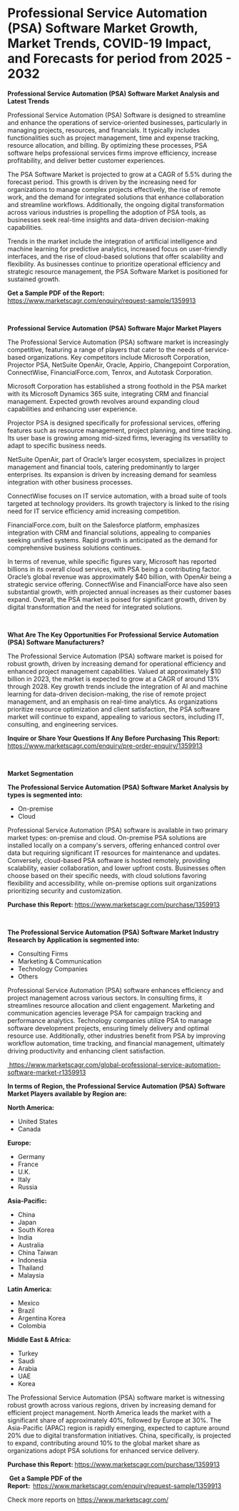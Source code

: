 <p><h1>Professional Service Automation (PSA) Software Market Growth, Market Trends, COVID-19 Impact, and Forecasts for period from 2025 - 2032</h1></p><p><strong>Professional Service Automation (PSA) Software Market Analysis and Latest Trends</strong></p>
<p><p>Professional Service Automation (PSA) Software is designed to streamline and enhance the operations of service-oriented businesses, particularly in managing projects, resources, and financials. It typically includes functionalities such as project management, time and expense tracking, resource allocation, and billing. By optimizing these processes, PSA software helps professional services firms improve efficiency, increase profitability, and deliver better customer experiences.</p><p>The PSA Software Market is projected to grow at a CAGR of 5.5% during the forecast period. This growth is driven by the increasing need for organizations to manage complex projects effectively, the rise of remote work, and the demand for integrated solutions that enhance collaboration and streamline workflows. Additionally, the ongoing digital transformation across various industries is propelling the adoption of PSA tools, as businesses seek real-time insights and data-driven decision-making capabilities. </p><p>Trends in the market include the integration of artificial intelligence and machine learning for predictive analytics, increased focus on user-friendly interfaces, and the rise of cloud-based solutions that offer scalability and flexibility. As businesses continue to prioritize operational efficiency and strategic resource management, the PSA Software Market is positioned for sustained growth.</p></p>
<p><strong>Get a Sample PDF of the Report:&nbsp;</strong> <a href="https://www.marketscagr.com/enquiry/request-sample/1359913?utm_campaign=2482&utm_medium=2&utm_source=Github&utm_content=ia&utm_term=11032025&utm_id=professional-service-automation-psa-software">https://www.marketscagr.com/enquiry/request-sample/1359913</a></p>
<p>&nbsp;</p>
<p><strong>Professional Service Automation (PSA) Software Major Market Players</strong></p>
<p><p>The Professional Service Automation (PSA) software market is increasingly competitive, featuring a range of players that cater to the needs of service-based organizations. Key competitors include Microsoft Corporation, Projector PSA, NetSuite OpenAir, Oracle, Appirio, Changepoint Corporation, ConnectWise, FinancialForce.com, Tenrox, and Autotask Corporation.</p><p>Microsoft Corporation has established a strong foothold in the PSA market with its Microsoft Dynamics 365 suite, integrating CRM and financial management. Expected growth revolves around expanding cloud capabilities and enhancing user experience. </p><p>Projector PSA is designed specifically for professional services, offering features such as resource management, project planning, and time tracking. Its user base is growing among mid-sized firms, leveraging its versatility to adapt to specific business needs.</p><p>NetSuite OpenAir, part of Oracle’s larger ecosystem, specializes in project management and financial tools, catering predominantly to larger enterprises. Its expansion is driven by increasing demand for seamless integration with other business processes.</p><p>ConnectWise focuses on IT service automation, with a broad suite of tools targeted at technology providers. Its growth trajectory is linked to the rising need for IT service efficiency amid increasing competition.</p><p>FinancialForce.com, built on the Salesforce platform, emphasizes integration with CRM and financial solutions, appealing to companies seeking unified systems. Rapid growth is anticipated as the demand for comprehensive business solutions continues.</p><p>In terms of revenue, while specific figures vary, Microsoft has reported billions in its overall cloud services, with PSA being a contributing factor. Oracle’s global revenue was approximately $40 billion, with OpenAir being a strategic service offering. ConnectWise and FinancialForce have also seen substantial growth, with projected annual increases as their customer bases expand. Overall, the PSA market is poised for significant growth, driven by digital transformation and the need for integrated solutions.</p></p>
<p>&nbsp;</p>
<p><strong>What Are The Key Opportunities For Professional Service Automation (PSA) Software Manufacturers?</strong></p>
<p><p>The Professional Service Automation (PSA) software market is poised for robust growth, driven by increasing demand for operational efficiency and enhanced project management capabilities. Valued at approximately $10 billion in 2023, the market is expected to grow at a CAGR of around 13% through 2028. Key growth trends include the integration of AI and machine learning for data-driven decision-making, the rise of remote project management, and an emphasis on real-time analytics. As organizations prioritize resource optimization and client satisfaction, the PSA software market will continue to expand, appealing to various sectors, including IT, consulting, and engineering services.</p></p>
<p><strong>Inquire or Share Your Questions If Any Before Purchasing This Report:</strong> <a href="https://www.marketscagr.com/enquiry/pre-order-enquiry/1359913?utm_campaign=2482&utm_medium=2&utm_source=Github&utm_content=ia&utm_term=11032025&utm_id=professional-service-automation-psa-software">https://www.marketscagr.com/enquiry/pre-order-enquiry/1359913</a></p>
<p>&nbsp;</p>
<p><strong>Market Segmentation</strong></p>
<p><strong>The Professional Service Automation (PSA) Software Market Analysis by types is segmented into:</strong></p>
<p><ul><li>On-premise</li><li>Cloud</li></ul></p>
<p><p>Professional Service Automation (PSA) software is available in two primary market types: on-premise and cloud. On-premise PSA solutions are installed locally on a company's servers, offering enhanced control over data but requiring significant IT resources for maintenance and updates. Conversely, cloud-based PSA software is hosted remotely, providing scalability, easier collaboration, and lower upfront costs. Businesses often choose based on their specific needs, with cloud solutions favoring flexibility and accessibility, while on-premise options suit organizations prioritizing security and customization.</p></p>
<p><strong>Purchase this Report:&nbsp;</strong><a href="https://www.marketscagr.com/purchase/1359913?utm_campaign=2482&utm_medium=2&utm_source=Github&utm_content=ia&utm_term=11032025&utm_id=professional-service-automation-psa-software">https://www.marketscagr.com/purchase/1359913</a></p>
<p>&nbsp;</p>
<p><strong>The Professional Service Automation (PSA) Software Market Industry Research by Application is segmented into:</strong></p>
<p><ul><li>Consulting Firms</li><li>Marketing & Communication</li><li>Technology Companies</li><li>Others</li></ul></p>
<p><p>Professional Service Automation (PSA) software enhances efficiency and project management across various sectors. In consulting firms, it streamlines resource allocation and client engagement. Marketing and communication agencies leverage PSA for campaign tracking and performance analytics. Technology companies utilize PSA to manage software development projects, ensuring timely delivery and optimal resource use. Additionally, other industries benefit from PSA by improving workflow automation, time tracking, and financial management, ultimately driving productivity and enhancing client satisfaction.</p></p>
<p><a href="https://www.marketscagr.com/global-professional-service-automation-software-market-r1359913?utm_campaign=2482&utm_medium=2&utm_source=Github&utm_content=ia&utm_term=11032025&utm_id=professional-service-automation-psa-software">&nbsp;https://www.marketscagr.com/global-professional-service-automation-software-market-r1359913</a></p>
<p><strong>In terms of Region, the Professional Service Automation (PSA) Software Market Players available by Region are:</strong></p>
<p>
    <p> <strong> North America: </strong>
        <ul>
            <li>United States</li>
            <li>Canada</li>
        </ul>
        </p> 
    <p> <strong> Europe: </strong>
        <ul>
            <li>Germany</li>
            <li>France</li>
            <li>U.K.</li>
            <li>Italy</li>
            <li>Russia</li>
        </ul>
        </p> 
    <p> <strong> Asia-Pacific: </strong>
        <ul>
            <li>China</li>
            <li>Japan</li>
            <li>South Korea</li>
            <li>India</li>
            <li>Australia</li>
            <li>China Taiwan</li>
            <li>Indonesia</li>
            <li>Thailand</li>
            <li>Malaysia</li>
        </ul>
        </p> 
    <p> <strong> Latin America: </strong>
        <ul>
            <li>Mexico</li>
            <li>Brazil</li>
            <li>Argentina Korea</li>
            <li>Colombia</li>
        </ul>
        </p> 
    <p> <strong> Middle East & Africa: </strong>
        <ul>
            <li>Turkey</li>
            <li>Saudi</li>
            <li>Arabia</li>
            <li>UAE</li>
            <li>Korea</li>
        </ul>
    </p>
    </p>
<p><p>The Professional Service Automation (PSA) software market is witnessing robust growth across various regions, driven by increasing demand for efficient project management. North America leads the market with a significant share of approximately 40%, followed by Europe at 30%. The Asia-Pacific (APAC) region is rapidly emerging, expected to capture around 20% due to digital transformation initiatives. China, specifically, is projected to expand, contributing around 10% to the global market share as organizations adopt PSA solutions for enhanced service delivery.</p></p>
<p><strong>Purchase this Report: </strong><a href="https://www.marketscagr.com/purchase/1359913?utm_campaign=2482&utm_medium=2&utm_source=Github&utm_content=ia&utm_term=11032025&utm_id=professional-service-automation-psa-software">https://www.marketscagr.com/purchase/1359913</a></p>
<p>&nbsp;<strong>Get a Sample PDF of the Report:&nbsp;&nbsp;</strong><a href="https://www.marketscagr.com/enquiry/request-sample/1359913?utm_campaign=2482&utm_medium=2&utm_source=Github&utm_content=ia&utm_term=11032025&utm_id=professional-service-automation-psa-software">https://www.marketscagr.com/enquiry/request-sample/1359913</a></p>
<p><strong></strong></p>
<p>Check more reports on <a href="https://www.marketscagr.com/?utm_campaign=2482&utm_medium=2&utm_source=Github&utm_content=ia&utm_term=11032025&utm_id=professional-service-automation-psa-software">https://www.marketscagr.com/</a></p>
